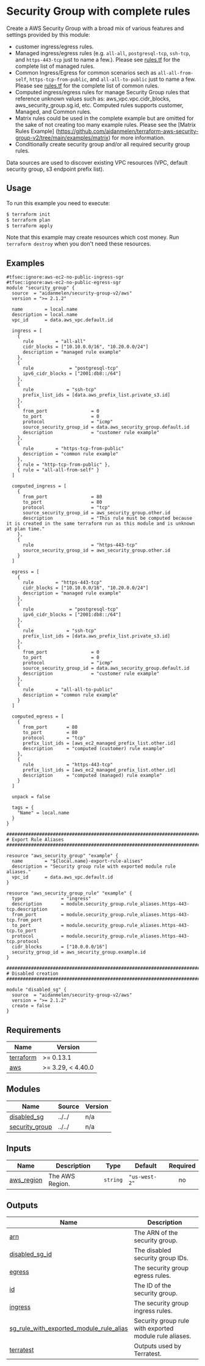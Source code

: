 # Security Group with complete rules

Create a AWS Security Group with a broad mix of various features and settings provided by this module:

- customer ingress/egress rules.
- Managed ingress/egress rules (e.g. `all-all`, `postgresql-tcp`, `ssh-tcp`, and `https-443-tcp` just to name a few.). Please see [rules.tf](https://github.com/aidanmelen/terraform-aws-security-group-v2/tree/main/rules.tf) for the complete list of managed rules.
- Common Ingress/Egress for common scenarios sech as `all-all-from-self`, `https-tcp-from-public`, and `all-all-to-public` just to name a few. Please see [rules.tf](https://github.com/aidanmelen/terraform-aws-security-group-v2/tree/main/rules.tf) for the complete list of common rules.
- Computed ingress/egress rules for manage Security Group rules that reference unknown values such as: aws_vpc.vpc.cidr_blocks, aws_security_group.sg.id, etc. Computed rules supports customer, Managed, and Common rules.
- Matrix rules could be used in the complete example but are omitted for the sake of not creating too many example rules. Please see the [Matrix Rules Example] (https://github.com/aidanmelen/terraform-aws-security-group-v2/tree/main/examples/matrix) for more information.
- Conditionally create security group and/or all required security group rules.

Data sources are used to discover existing VPC resources (VPC, default security group, s3 endpoint prefix list).

## Usage

To run this example you need to execute:

```bash
$ terraform init
$ terraform plan
$ terraform apply
```

Note that this example may create resources which cost money. Run `terraform destroy` when you don't need these resources.

<!-- BEGINNING OF PRE-COMMIT-TERRAFORM DOCS HOOK -->

## Examples

```hcl
#tfsec:ignore:aws-ec2-no-public-ingress-sgr
#tfsec:ignore:aws-ec2-no-public-egress-sgr
module "security_group" {
  source  = "aidanmelen/security-group-v2/aws"
  version = ">= 2.1.2"

  name        = local.name
  description = local.name
  vpc_id      = data.aws_vpc.default.id

  ingress = [
    {
      rule        = "all-all"
      cidr_blocks = ["10.10.0.0/16", "10.20.0.0/24"]
      description = "managed rule example"
    },
    {
      rule             = "postgresql-tcp"
      ipv6_cidr_blocks = ["2001:db8::/64"]
    },
    {
      rule            = "ssh-tcp"
      prefix_list_ids = [data.aws_prefix_list.private_s3.id]
    },
    {
      from_port                = 0
      to_port                  = 0
      protocol                 = "icmp"
      source_security_group_id = data.aws_security_group.default.id
      description              = "customer rule example"
    },
    {
      rule        = "https-tcp-from-public"
      description = "common rule example"
    },
    { rule = "http-tcp-from-public" },
    { rule = "all-all-from-self" }
  ]

  computed_ingress = [
    {
      from_port                = 80
      to_port                  = 80
      protocol                 = "tcp"
      source_security_group_id = aws_security_group.other.id
      description              = "This rule must be computed because it is created in the same terraform run as this module and is unknown at plan time."
    },
    {
      rule                     = "https-443-tcp"
      source_security_group_id = aws_security_group.other.id
    }
  ]

  egress = [
    {
      rule        = "https-443-tcp"
      cidr_blocks = ["10.10.0.0/16", "10.20.0.0/24"]
      description = "managed rule example"
    },
    {
      rule             = "postgresql-tcp"
      ipv6_cidr_blocks = ["2001:db8::/64"]
    },
    {
      rule            = "ssh-tcp"
      prefix_list_ids = [data.aws_prefix_list.private_s3.id]
    },
    {
      from_port                = 0
      to_port                  = 0
      protocol                 = "icmp"
      source_security_group_id = data.aws_security_group.default.id
      description              = "customer rule example"
    },
    {
      rule        = "all-all-to-public"
      description = "common rule example"
    }
  ]

  computed_egress = [
    {
      from_port       = 80
      to_port         = 80
      protocol        = "tcp"
      prefix_list_ids = [aws_ec2_managed_prefix_list.other.id]
      description     = "computed (customer) rule example"
    },
    {
      rule            = "https-443-tcp"
      prefix_list_ids = [aws_ec2_managed_prefix_list.other.id]
      description     = "computed (managed) rule example"
    }
  ]

  unpack = false

  tags = {
    "Name" = local.name
  }
}

################################################################################
# Export Rule Aliases
################################################################################

resource "aws_security_group" "example" {
  name        = "${local.name}-export-rule-alises"
  description = "Security group rule with exported module rule aliases."
  vpc_id      = data.aws_vpc.default.id
}

resource "aws_security_group_rule" "example" {
  type              = "ingress"
  description       = module.security_group.rule_aliases.https-443-tcp.description
  from_port         = module.security_group.rule_aliases.https-443-tcp.from_port
  to_port           = module.security_group.rule_aliases.https-443-tcp.to_port
  protocol          = module.security_group.rule_aliases.https-443-tcp.protocol
  cidr_blocks       = ["10.0.0.0/16"]
  security_group_id = aws_security_group.example.id
}

################################################################################
# Disabled creation
################################################################################

module "disabled_sg" {
  source  = "aidanmelen/security-group-v2/aws"
  version = ">= 2.1.2"
  create = false
}
```

## Requirements

| Name | Version |
|------|---------|
| <a name="requirement_terraform"></a> [terraform](#requirement\_terraform) | >= 0.13.1 |
| <a name="requirement_aws"></a> [aws](#requirement\_aws) | >= 3.29, < 4.40.0 |
## Modules

| Name | Source | Version |
|------|--------|---------|
| <a name="module_disabled_sg"></a> [disabled\_sg](#module\_disabled\_sg) | ../../ | n/a |
| <a name="module_security_group"></a> [security\_group](#module\_security\_group) | ../../ | n/a |
## Inputs

| Name | Description | Type | Default | Required |
|------|-------------|------|---------|:--------:|
| <a name="input_aws_region"></a> [aws\_region](#input\_aws\_region) | The AWS Region. | `string` | `"us-west-2"` | no |
## Outputs

| Name | Description |
|------|-------------|
| <a name="output_arn"></a> [arn](#output\_arn) | The ARN of the security group. |
| <a name="output_disabled_sg_id"></a> [disabled\_sg\_id](#output\_disabled\_sg\_id) | The disabled security group IDs. |
| <a name="output_egress"></a> [egress](#output\_egress) | The security group egress rules. |
| <a name="output_id"></a> [id](#output\_id) | The ID of the security group. |
| <a name="output_ingress"></a> [ingress](#output\_ingress) | The security group ingress rules. |
| <a name="output_sg_rule_with_exported_module_rule_alias"></a> [sg\_rule\_with\_exported\_module\_rule\_alias](#output\_sg\_rule\_with\_exported\_module\_rule\_alias) | Security group rule with exported module rule aliases. |
| <a name="output_terratest"></a> [terratest](#output\_terratest) | Outputs used by Terratest. |
<!-- END OF PRE-COMMIT-TERRAFORM DOCS HOOK -->
